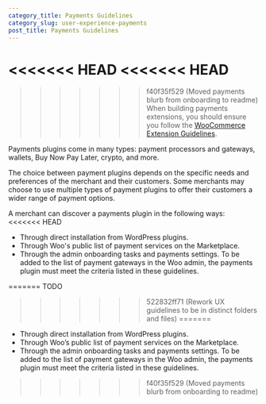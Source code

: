 ```yaml
---
category_title: Payments Guidelines
category_slug: user-experience-payments
post_title: Payments Guidelines
---
```


<<<<<<< HEAD
<<<<<<< HEAD
=======
>>>>>>> f40f35f529 (Moved payments blurb from onboarding to readme)
When building payments extensions, you should ensure you follow the [WooCommerce Extension Guidelines](./user-experience-guidelines).

Payments plugins come in many types: payment processors and gateways, wallets, Buy Now Pay Later, crypto, and more.

The choice between payment plugins depends on the specific needs and preferences of the merchant and their customers. Some merchants may choose to use multiple types of payment plugins to offer their customers a wider range of payment options.

A merchant can discover a payments plugin in the following ways:
<<<<<<< HEAD

- Through direct installation from WordPress plugins.
- Through Woo's public list of payment services on the Marketplace.
- Through the admin onboarding tasks and payments settings. To be added to the list of payment gateways in the Woo admin, the payments plugin must meet the criteria listed in these guidelines.

=======
TODO
>>>>>>> 522832ff71 (Rework UX guidelines to be in distinct folders and files)
=======
- Through direct installation from WordPress plugins.
- Through Woo’s public list of payment services on the Marketplace.
- Through the admin onboarding tasks and payments settings. To be added to the list of payment gateways in the Woo admin, the payments plugin must meet the criteria listed in these guidelines.

>>>>>>> f40f35f529 (Moved payments blurb from onboarding to readme)
